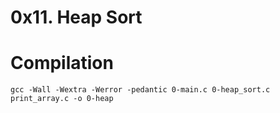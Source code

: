# 0x11. Heap Sort
# Compilation
```
gcc -Wall -Wextra -Werror -pedantic 0-main.c 0-heap_sort.c print_array.c -o 0-heap
```
